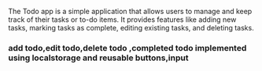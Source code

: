 The Todo app is a simple application that allows users to manage and keep track of their tasks or to-do items. It provides features like adding new tasks, marking tasks as complete, editing existing tasks, and deleting tasks.

### add todo,edit todo,delete todo ,completed todo implemented using localstorage and reusable buttons,input